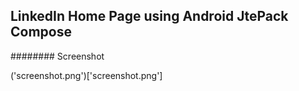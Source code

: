 
## LinkedIn Home Page using Android JtePack Compose

######## Screenshot

('screenshot.png')['screenshot.png']